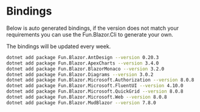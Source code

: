 # Bindings

Below is auto generated bindings, if the version does not match your requirements you can use the Fun.Blazor.Cli to generate your own.

The bindings will be updated every week.

```bash
dotnet add package Fun.Blazor.AntDesign --version 0.20.3
dotnet add package Fun.Blazor.ApexCharts --version 3.4.0
dotnet add package Fun.Blazor.BlazorMonaco --version 3.2.0
dotnet add package Fun.Blazor.Diagrams --version 3.0.2
dotnet add package Fun.Blazor.Microsoft.Authorization --version 8.0.8
dotnet add package Fun.Blazor.Microsoft.FluentUI --version 4.10.0
dotnet add package Fun.Blazor.Microsoft.QuickGrid --version 8.0.8
dotnet add package Fun.Blazor.Microsoft.Web --version 8.0.8
dotnet add package Fun.Blazor.MudBlazor --version 7.8.0
```
